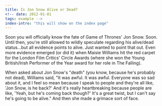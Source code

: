 ```yaml
---
title: Is Jon Snow Alive or Dead?
<!-- date: 2012-01-01
tags: example -->
index-intro: "this will show on the index page"
---
```



<p class="post_text">Soon you will officially know the fate of Game of Thrones' Jon Snow. Soon. Until then, you're still allowed to wildly speculate regarding his alive/dead status...but all evidence points to alive. Just wanted to point that out. Even more evidence emerged (or did it) when Maisie Williams hit the red carpet for the London Film Critics' Circle Awards (where she won the Young British/Irish Performer of the Year award for her role in The Falling).</p>

When asked about Jon Snow's "death" (you know, because he's probably not dead), Williams said, "It was awful. It was awful. Everyone was so sad about it, and I feel so mean because I speak to people and they're all like, 'Jon Snow, is he back?' And it's really heartbreaking because people are like, 'Yeah, but he's coming back though?' It's a great twist, but I can't say he's going to be alive."
And then she made a grimace sort of face. 